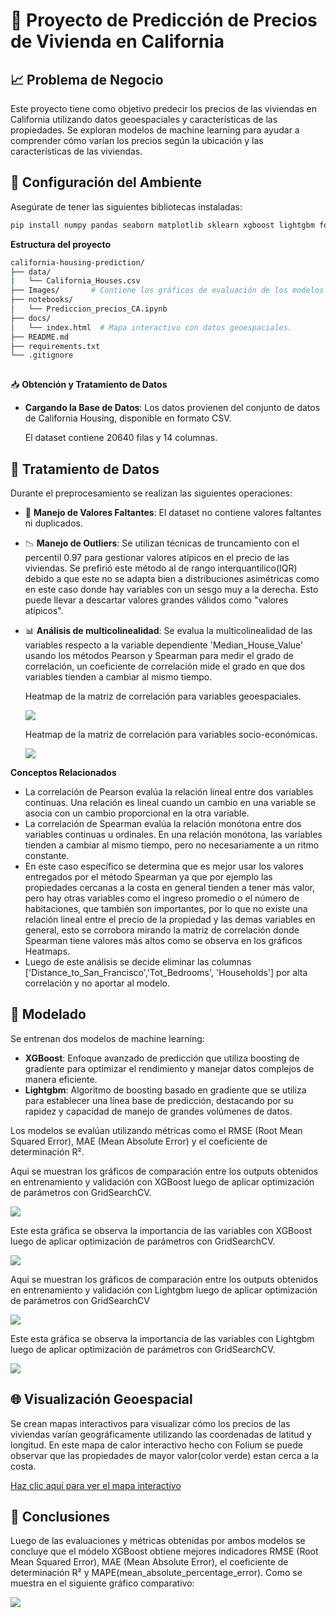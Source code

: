 
# 🏡 **Proyecto de Predicción de Precios de Vivienda en California**

## 📈 **Problema de Negocio**  
Este proyecto tiene como objetivo predecir los precios de las viviendas en California utilizando datos geoespaciales y características de las propiedades. Se exploran modelos de machine learning para ayudar a comprender cómo varían los precios según la ubicación y las características de las viviendas.

  
## 🚀 **Configuración del Ambiente**  
Asegúrate de tener las siguientes bibliotecas instaladas:

```bash
pip install numpy pandas seaborn matplotlib sklearn xgboost lightgbm folium
```
  **Estructura del proyecto**

```bash
california-housing-prediction/
├── data/
|   └── California_Houses.csv
├── Images/       # Contiene los gráficos de evaluación de los modelos.            
├── notebooks/
│   └── Prediccion_precios_CA.ipynb
├── docs/
│   └── index.html  # Mapa interactivo con datos geoespaciales.
├── README.md
├── requirements.txt
└── .gitignore
  
```
📥 **Obtención y Tratamiento de Datos**  
- **Cargando la Base de Datos**: Los datos provienen del conjunto de datos de California Housing, disponible en formato CSV.

  El dataset contiene 20640 filas y 14 columnas.
  
## 🧹 **Tratamiento de Datos**  
Durante el preprocesamiento se realizan las siguientes operaciones:

- 🧽 **Manejo de Valores Faltantes**: El dataset no contiene valores faltantes ni duplicados.
  
- 📉 **Manejo de Outliers**: Se utilizan técnicas de truncamiento con el percentil 0.97 para gestionar valores atípicos en el precio de las viviendas.
      Se prefirió este método al de rango interquantilico(IQR) debido a que este no se adapta bien a distribuciones asimétricas como en este caso donde hay variables con un sesgo muy           a la derecha. Esto puede llevar a descartar valores grandes válidos como "valores atípicos".

- 📊 **Análisis de multicolinealidad**: Se evalua la multicolinealidad  de las variables respecto a la variable dependiente 'Median_House_Value' usando los métodos Pearson y Spearman para medir el grado de correlación, un coeficiente de correlación mide el grado en que dos variables tienden a cambiar al mismo tiempo.

  Heatmap de la matriz de correlación para variables geoespaciales.

  ![](https://github.com/jumacaq/Estimacion_precios_vivienda_California/blob/main/Images/geospacial_correlation.png)

  Heatmap de la matriz de correlación para variables socio-económicas.

   ![](https://github.com/jumacaq/Estimacion_precios_vivienda_California/blob/main/Images/social_economic_correlation.png)

**Conceptos Relacionados**

- La correlación de Pearson evalúa la relación lineal entre dos variables continuas. Una relación es lineal cuando un cambio en una variable se asocia con un cambio proporcional en la      otra variable.
- La correlación de Spearman evalúa la relación monótona entre dos variables continuas u ordinales. En una relación monótona, las variables tienden a cambiar al mismo tiempo, pero no   necesariamente a un ritmo constante.
- En este caso específico se determina que es mejor usar los valores entregados por el método Spearman ya que por ejemplo las propiedades cercanas a la costa en general tienden a tener más valor, pero hay otras variables como el ingreso promedio o el número de habitaciones, que también son importantes, por lo que no existe una relación lineal entre el precio de la propiedad y las demas variables en general, esto se corrobora mirando la matriz de correlación donde Spearman tiene valores más altos como se observa en los gráficos Heatmaps.
- Luego de este análisis se decide eliminar las columnas ['Distance_to_San_Francisco','Tot_Bedrooms', 'Households'] por alta correlación y no aportar al modelo.
   

## 📅 **Modelado**  
Se entrenan dos modelos de machine learning:

- **XGBoost**: Enfoque avanzado de predicción que utiliza boosting de gradiente para optimizar el rendimiento y manejar datos complejos de manera eficiente.
- **Lightgbm**: Algoritmo de boosting basado en gradiente que se utiliza para establecer una línea base de predicción, destacando por su rapidez y capacidad de manejo de grandes volúmenes de datos.

Los modelos se evalúan utilizando métricas como el RMSE (Root Mean Squared Error), MAE (Mean Absolute Error) y el coeficiente de determinación R². 

Aqui se muestran los gráficos de comparación entre los outputs obtenidos en entrenamiento y validación con XGBoost luego de aplicar optimización de parámetros con GridSearchCV.

![](https://github.com/jumacaq/Estimacion_precios_vivienda_California/blob/main/Images/training_validation_xgboost_gridsearch.png)

Este esta gráfica se observa la importancia de las variables con XGBoost luego de aplicar optimización de parámetros con GridSearchCV.

![](https://github.com/jumacaq/Estimacion_precios_vivienda_California/blob/main/Images/feature_importance_xgboost_gridsearch.png)

Aqui se muestran los gráficos de comparación entre los outputs obtenidos en entrenamiento y validación con Lightgbm luego de aplicar optimización de parámetros con GridSearchCV

![](https://github.com/jumacaq/Estimacion_precios_vivienda_California/blob/main/Images/training_validation_lightgbm_gridsearch.png)

Este esta gráfica se observa la importancia de las variables con Lightgbm luego de aplicar optimización de parámetros con GridSearchCV.

![](https://github.com/jumacaq/Estimacion_precios_vivienda_California/blob/main/Images/feature_importance_lightgbm_gridsearch.png)


## 🌐 **Visualización Geoespacial**  
Se crean mapas interactivos para visualizar cómo los precios de las viviendas varían geográficamente utilizando las coordenadas de latitud y longitud.
En este mapa de calor interactivo hecho con Folium se puede observar que las propiedades de mayor valor(color verde) estan cerca a la costa.

[Haz clic aquí para ver el mapa interactivo](https://jumacaq.github.io/Estimacion_precios_vivienda_California/)


## 📝 **Conclusiones**  
Luego de las evaluaciones y métricas obtenidas por ambos modelos se concluye que el módelo XGBoost obtiene mejores indicadores RMSE (Root Mean Squared Error), MAE (Mean Absolute Error), el coeficiente de determinación R² y MAPE(mean_absolute_percentage_error). Como se muestra en el siguiente gráfico comparativo:

![](https://github.com/jumacaq/Estimacion_precios_vivienda_California/blob/main/Images/final_comparison_xgboost_lightgbm.png)
